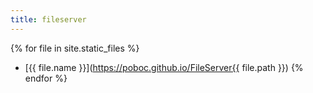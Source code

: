 ```yaml
---
title: fileserver
---
```

{% for file in site.static_files %}
*  [{{ file.name }}](https://poboc.github.io/FileServer{{ file.path }})
{% endfor %}
